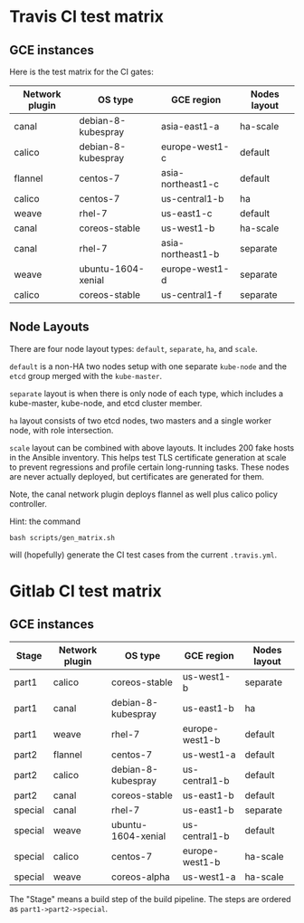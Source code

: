 Travis CI test matrix
=====================

GCE instances
-------------

Here is the test matrix for the CI gates:

|           Network plugin|                  OS type|               GCE region|             Nodes layout|
|-------------------------|-------------------------|-------------------------|-------------------------|
|                    canal|       debian-8-kubespray|             asia-east1-a|                 ha-scale|
|                   calico|       debian-8-kubespray|           europe-west1-c|                  default|
|                  flannel|                 centos-7|        asia-northeast1-c|                  default|
|                   calico|                 centos-7|            us-central1-b|                       ha|
|                    weave|                   rhel-7|               us-east1-c|                  default|
|                    canal|            coreos-stable|               us-west1-b|                 ha-scale|
|                    canal|                   rhel-7|        asia-northeast1-b|                 separate|
|                    weave|       ubuntu-1604-xenial|           europe-west1-d|                 separate|
|                   calico|            coreos-stable|            us-central1-f|                 separate|


Node Layouts
------------

There are four node layout types: `default`, `separate`, `ha`, and `scale`.


`default` is a non-HA two nodes setup with one separate `kube-node`
and the `etcd` group merged with the `kube-master`.

`separate` layout is when there is only node of each type, which includes
 a kube-master, kube-node, and etcd cluster member.

`ha` layout consists of two etcd nodes, two masters and a single worker node,
with role intersection.

`scale` layout can be combined with above layouts. It includes 200 fake hosts
in the Ansible inventory. This helps test TLS certificate generation at scale
to prevent regressions and profile certain long-running tasks. These nodes are
never actually deployed, but certificates are generated for them.

Note, the canal network plugin deploys flannel as well plus calico policy controller.

Hint: the command
```
bash scripts/gen_matrix.sh
```
will (hopefully) generate the CI test cases from the current ``.travis.yml``.

Gitlab CI test matrix
=====================

GCE instances
-------------

|               Stage|      Network plugin|             OS type|          GCE region|        Nodes layout
|--------------------|--------------------|--------------------|--------------------|--------------------|
|               part1|              calico|       coreos-stable|          us-west1-b|            separate|
|               part1|               canal|  debian-8-kubespray|          us-east1-b|                  ha|
|               part1|               weave|              rhel-7|      europe-west1-b|             default|
|               part2|             flannel|            centos-7|          us-west1-a|             default|
|               part2|              calico|  debian-8-kubespray|       us-central1-b|             default|
|               part2|               canal|       coreos-stable|          us-east1-b|             default|
|             special|               canal|              rhel-7|          us-east1-b|            separate|
|             special|               weave|  ubuntu-1604-xenial|       us-central1-b|             default|
|             special|              calico|            centos-7|      europe-west1-b|            ha-scale|
|             special|               weave|        coreos-alpha|          us-west1-a|            ha-scale|

The "Stage" means a build step of the build pipeline. The steps are ordered as `part1->part2->special`.
